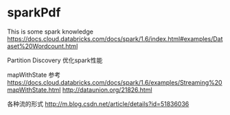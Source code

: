 # sparkPdf
This is  some spark knowledge
https://docs.cloud.databricks.com/docs/spark/1.6/index.html#examples/Dataset%20Wordcount.html

Partition Discovery 优化spark性能

mapWithState 参考 https://docs.cloud.databricks.com/docs/spark/1.6/examples/Streaming%20mapWithState.html
http://dataunion.org/21826.html

各种流的形式
http://m.blog.csdn.net/article/details?id=51836036

